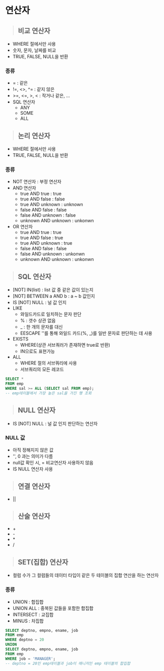 
# 연산자
> ## 비교 연산자  
* WHERE 절에서만 사용
* 숫자, 문자, 날짜를 비교
* TRUE, FALSE, NULL을 반환
### 종류
  * = : 같은
  * !=, <>, ^= : 같지 않은
  * \>=, <=, >, < : 작거나 같은, ...
  * SQL 연산자
    * ANY
    * SOME
    * ALL

> ## 논리 연산자
* WHERE 절에서만 사용
* TRUE, FALSE, NULL을 반환 
### 종류
  * NOT 연산자 : 부정 연산자
  * AND 연산자
    * true AND true : true
    * true AND false : false
    * true AND unknown : unknown
    * false AND false : false
    * false AND unknown : false
    * unknown AND unknown : unkonwn  
  * OR 연산자
    * true AND true : true
    * true AND false : true
    * true AND unknown : true
    * false AND false : false
    * false AND unknown : unkonwn
    * unknown AND unknown : unkonwn
> ## SQL 연산자
  * [NOT] IN(list) : list 값 중 같은 값이 있는지
  * [NOT] BETWEEN a AND b : a ~ b 값인지
  * IS [NOT] NULL : 널 값 인지
  * LIKE
    * 와일드카드로 일치하는 문자 판단
    * % : 갯수 상관 없음
    * _ : 한 개의 문자를 대신
    * EESCAPE '\'를 통해 와일드 카드(%, _)를 일반 문자로 판단하는 데 사용 
  * EXISTS 
    * WHERE(상관 서브쿼러가 존재하면 true로 반환)
    * IN으로도 표현가능
  * ALL
    * WHERE 절의 서브쿼리에 사용
    * 서브쿼리의 모든 레코드
```sql
SELECT * 
FROM emp
WHERE sal >= ALL (SELECT sal FROM emp);
-- emp테이블에서 가장 높은 sal을 가진 행 조회
```

> ## NULL 연산자
  * IS [NOT] NULL : 널 값 인지 판단하는 연산자
### NULL 값
* 아직 정해지지 않은 값
* '', 0 과는 의미가 다름
* null값 확인 시, = 비교연산자 사용하지 않음
* IS NULL 연산자 사용

> ## 연결 연산자
  * ||

> ## 산술 연산자
  * \+
  * \-
  * \*
  * \/

> ## SET(집합) 연산자
  * 컬럼 수가 그 컬럼들의 데이터 타입이 같은 두 테이블의 집합 연산을 하는 연산자

### 종류
 * UNION : 합집합
 * UNION ALL : 중복된 값들을 포함한 합집합
 * INTERSECT : 교집합
 * MINUS : 차집합
```sql
SELECT deptno, empno, ename, job
FROM emp
WHERE deptno = 20
UNION
SELECT deptno, empno, ename, job
FROM emp
WHERE job = 'MANAGER';
-- deptno = 20인 emp테이블과 job이 매니저인 emp 테이블의 합집합
```

